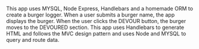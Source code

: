 This app uses MYSQL, Node Express, Handlebars and a homemade ORM to create a burger logger. When a user submits a burger name, the app displays the burger. When the user clicks the DEVOUR button, the burger moves to the DEVOURED section. This app uses Handlebars to generate HTML and follows the MVC design pattern and uses Node and MYSQL to query and route data.
